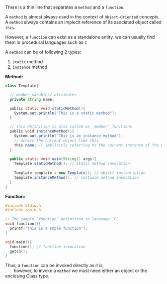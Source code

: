 
There is a thin line that separates a `method` and a `function`.  

A `method` is almost always used in the context of `Object-Oriented` concepts.  
A `method` always contains an implecit reference of its asociated object called `this`.  

However, a `function` can exist as a standalone entity. we can usually find them in procedural languages such as `C`  

A `method` can be of following 2 types:  
1. `static` method
2. `instance` method

**Method:**  
```java
class Template{

  // member varables/ attributes
  private String name;

  public static void staticMethod(){
    System.out.println("This is a static method");
  }

  // this definition is also called as `member` functions
  public void instanceMethod(){
    System.out.println("This is an instance method");
    // access the current object like this
    this.name; // implicitly referring to the current instance of the Class
  }
  
  public static void main(String[] args){
    Template.staticMethod(); // static method invocation
    
    Template template = new Template(); // object instantiation
    template.instanceMethod(); // instance method invocation
  }
}
```
**Function:**  
```C
#include stdio.h
#include conio.h

// The sample `function` definition in language `C`
void function(){
  printf("This is a smple function");
}

void main(){
  function(); // function invocation
  getch();
}
```

Thus, a `function` can be invoked directly as it is,  
  however, to invoke a `method` we must need either an object or the enclosing Class type.  


